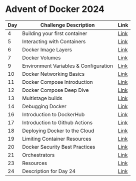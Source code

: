 # Advent of Docker 2024

| Day | Challenge Description                 | Link            |
| --- | ------------------------------------- | --------------- |
| 4   | Building your first container         | [Link](./day4)  |
| 5   | Interacting with Containers           | [Link](./day5)  |
| 6   | Docker Image Layers                   | [Link](./day6)  |
| 7   | Docker Volumes                        | [Link](./day7)  |
| 9   | Environment Variables & Configuration | [Link](./day9)  |
| 10  | Docker Networking Basics              | [Link](./day10) |
| 11  | Docker Compose Introduction           | [Link](./day11) |
| 12  | Docker Compose Deep Dive              | [Link](./day12) |
| 13  | Multistage builds                     | [Link](./day13) |
| 14  | Debugging Docker                      | [Link](./day14) |
| 16  | Introduction to DockerHub             | [Link](./day16) |
| 17  | Introduction to Github Actions        | [Link](./day17) |
| 18  | Deploying Docker to the Cloud         | [Link](./day18) |
| 19  | Limiting Container Resources          | [Link](./day19) |
| 20  | Docker Security Best Practices        | [Link](./day20) |
| 21  | Orchestrators                         | [Link](./day21) |
| 23  | Resources                             | [Link](./day23) |
| 24  | Description for Day 24                | [Link](./day24) |
